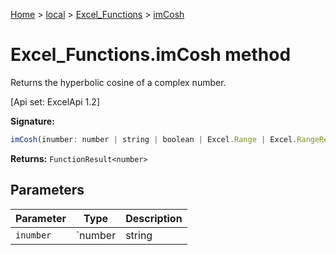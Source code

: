 [Home](./index) &gt; [local](local.md) &gt; [Excel\_Functions](local.excel_functions.md) &gt; [imCosh](local.excel_functions.imcosh.md)

# Excel\_Functions.imCosh method

Returns the hyperbolic cosine of a complex number. 

 \[Api set: ExcelApi 1.2\]

**Signature:**
```javascript
imCosh(inumber: number | string | boolean | Excel.Range | Excel.RangeReference | Excel.FunctionResult<any>): FunctionResult<number>;
```
**Returns:** `FunctionResult<number>`

## Parameters

|  Parameter | Type | Description |
|  --- | --- | --- |
|  `inumber` | `number | string | boolean | Excel.Range | Excel.RangeReference | Excel.FunctionResult<any>` |  |

